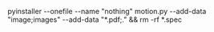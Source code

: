 pyinstaller --onefile --name "nothing" motion.py --add-data "image;images" --add-data "*.pdf;." && rm -rf *.spec